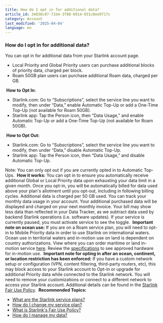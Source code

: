 ```yaml
---
title: How do I opt in for additional data?
article_id: 34838c87-71b4-3f88-6914-651c8ee9717c
category: Account
last_modified: '2025-04-04'
language: en
---
```


### How do I opt in for additional data?
You can opt in for additional data from your Starlink account page.
  * Local Priority and Global Priority users can purchase additional blocks of priority data, charged per block.
  * Roam 50GB plan users can purchase additional Roam data, charged per GB.


​
**How to Opt In:**
  * Starlink.com: Go to “Subscriptions”, select the service line you want to modify, then under “Data,” enable Automatic Top-Up or add a One-Time Top-Up (not available for Roam 50GB).
  * Starlink app: Tap the Person icon, then “Data Usage,” and enable Automatic Top-Up or add a One-Time Top-Up (not available for Roam 50GB).


​
**How to Opt Out:**
  * Starlink.com: Go to “Subscriptions”, select the service line you want to modify, then under “Data,” disable Automatic Top-Up.
  * Starlink app: Tap the Person icon, then “Data Usage,” and disable Automatic Top-Up.


Note: You can only opt out if you are currently opted in to Automatic Top-Ups.
​
**How it works:**
You can opt in to ensure you automatically receive additional Global or Local Priority data upon exhausting your data limit in a given month. Once you opt-in, you will be automatically billed for data used above your plan's allotment until you opt-out, including in following billing cycles. Additional data is charged per 50 GB used. You can track your monthly data usage in your account. Your additional purchased data will be displayed and charged on your next monthly invoice. Your bill may show less data than reflected in your Data Tracker, as we subtract data used by backend Starlink operations (i.e. software updates). If your service is currently paused, you must activate service to see the toggle.
​
**Important note on ocean use:**
If you are on a Roam service plan, you will need to opt-in to Mobile Priority data in order to use Starlink on international waters.
Ocean use in territorial waters and in-motion use on land is dependent on country authorizations. View where you can order maritime or land in-motion service [here](https://www.starlink.com/support/article/<https:/www.starlink.com/sg/support/article/4497c64e-d214-803a-bd8d-1f0c957b894d>). Review the [specifications](https://www.starlink.com/support/article/<https:/www.starlink.com/specifications?spec=3\(>) to see approved hardware for in-motion use.
​
**Important note for opting in after an ocean, continent, or location restriction has been enforced:**
If you have a custom network setup or configuration (VPN, content filtering, third-party routers, etc), this may block access to your Starlink account to Opt-in or upgrade for additional Priority data while connected to the Starlink network. You will need to remove your customizations or connect to a different network to access your Starlink account. Additional details can be found in the [Starlink Fair Use Policy](https://www.starlink.com/support/article/<https:/www.starlink.com/legal>).
​
**Recommended Topics:**
  * [What are the Starlink service plans?](https://www.starlink.com/support/article/<https:/support.starlink.com/?topic=c977d85e-ae57-e59c-6051-5689fb7a9cd7>)
  * [How do I change my service plan?](https://www.starlink.com/support/article/<https:/support.starlink.com/?topic=903869c7-4eff-bf52-76c8-2af222799734>)
  * [What is Starlink's Fair Use Policy?](https://www.starlink.com/support/article/<https:/support.starlink.com/?topic=f495d8c6-adb6-970d-e9fa-34fd21d32a5a>)
  * [How do I manage my data?](https://www.starlink.com/support/article/<https:/support.starlink.com/?topic=18cf3f39-1430-40c2-54c4-8d3be3e3d7ce>)